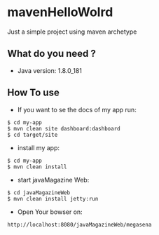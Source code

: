 # mavenHelloWolrd
Just a simple project using maven archetype

## What do you need ?

  - Java version: 1.8.0_181

## How To use

  - If you want to se the docs of my app run:
  ```
  $ cd my-app
  $ mvn clean site dashboard:dashboard
  $ cd target/site
  ``` 
   - install my app:
  ```
  $ cd my-app
  $ mvn clean install
  ```
  - start javaMagazine Web:
  ```
  $ cd javaMagazineWeb
  $ mvn clean install jetty:run
  ```
  - Open Your bowser on:
  ```
  http://localhost:8080/javaMagazineWeb/megasena
  ```
